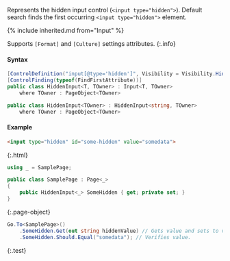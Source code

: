 Represents the hidden input control (`<input type="hidden">`).
Default search finds the first occurring `<input type="hidden">` element.

{% include inherited.md from="Input" %}

Supports `[Format]` and `[Culture]` settings attributes.
{:.info}

#### Syntax

```cs
[ControlDefinition("input[@type='hidden']", Visibility = Visibility.Hidden)]
[ControlFinding(typeof(FindFirstAttribute))]
public class HiddenInput<T, TOwner> : Input<T, TOwner>
    where TOwner : PageObject<TOwner>
```

```cs
public class HiddenInput<TOwner> : HiddenInput<string, TOwner>
    where TOwner : PageObject<TOwner>
```

#### Example

```html
<input type="hidden" id="some-hidden" value="somedata">
```
{:.html}

```cs
using _ = SamplePage;

public class SamplePage : Page<_>
{
    public HiddenInput<_> SomeHidden { get; private set; }
}
```
{:.page-object}

```cs
Go.To<SamplePage>()
    .SomeHidden.Get(out string hiddenValue) // Gets value and sets to variable.
    .SomeHidden.Should.Equal("somedata"); // Verifies value.
```
{:.test}